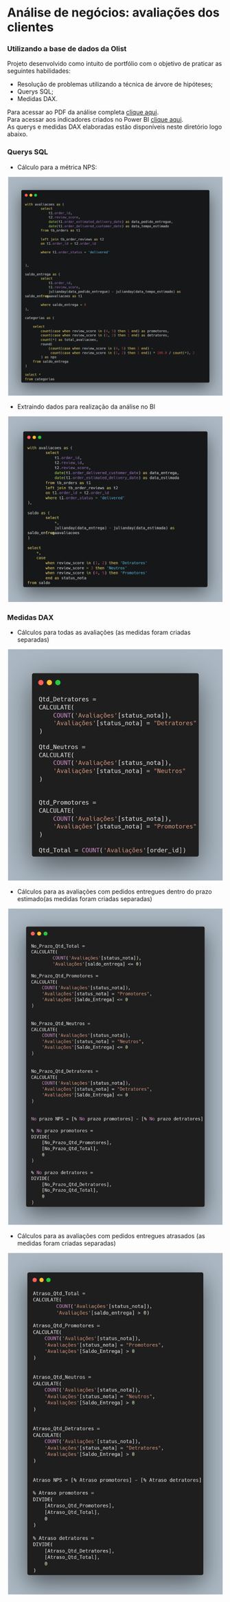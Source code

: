 # Análise de negócios: avaliações dos clientes
### Utilizando a base de dados da Olist
Projeto desenvolvido como intuito de portfólio com o objetivo de praticar as seguintes habilidades:

- Resolução de problemas utilizando a técnica de árvore de hipóteses;
- Querys SQL;
- Medidas DAX.

Para acessar ao PDF da análise completa [clique aqui](apresentacao/análise.pdf).  
Para acessar aos indicadores criados no Power BI [clique aqui](https://app.powerbi.com/view?r=eyJrIjoiMDk0ZDA5MTItODYwZi00YjUwLTg4YmEtZDE1NDhjNmM3ODk1IiwidCI6IjMwYjFlNWVhLWUwNWUtNGE3Ny05OWQzLWEzYzYyYzMyODc4NCJ9).    
As querys e medidas DAX elaboradas estão disponíveis neste diretório logo abaixo.


### Querys SQL

- Cálculo para a métrica NPS:  
<div align="center">
    <img src="pics-querys/nps.png" alt="Descrição da Imagem" width="500">
</div>

- Extraindo dados para realização da análise no BI  
<div align="center">
    <img src="pics-querys/bi.png" alt="Descrição da Imagem" width="500">
</div>


### Medidas DAX

- Cálculos para todas as avaliações (as medidas foram criadas separadas)
<div align="center">
    <img src="pics-dax/total.png" alt="Descrição da Imagem" width="500">
</div>

- Cálculos para as avaliações com pedidos entregues dentro do prazo estimado(as medidas foram criadas separadas)
<div align="center">
    <img src="pics-dax/no-prazo.png" alt="Descrição da Imagem" width="500">
</div>


- Cálculos para as avaliações com pedidos entregues atrasados (as medidas foram criadas separadas)
<div align="center">
    <img src="pics-dax/atrasos.png" alt="Descrição da Imagem" width="500">
</div>